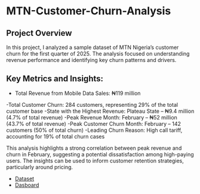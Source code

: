 # MTN-Customer-Churn-Analysis
## Project Overview

In this project, I analyzed a sample dataset of MTN Nigeria’s customer churn for the first quarter of 2025. The analysis focused on understanding revenue performance and identifying key churn patterns and drivers. 

## Key Metrics and Insights:
 - <p> Total Revenue from Mobile Data Sales: ₦119 million </p>
 -Total Customer Churn: 284 customers, representing 29% of the total customer base
 -State with the Highest Revenue: Plateau State – ₦9.4 million (4.7% of total revenue)
 -Peak Revenue Month: February – ₦52 million (43.7% of total revenue)
 -Peak Customer Churn Month: February – 142 customers (50% of total churn)
 -Leading Churn Reason: High call tariff, accounting for 19% of total churn cases

This analysis highlights a strong correlation between peak revenue and churn in February, suggesting a potential dissatisfaction among high-paying users. The insights can be used to inform customer retention strategies, particularly around pricing.
 - <a href= "https://github.com/goddy201/Goddy-s-Repository/blob/main/MTN%20Customer_Churn.xlsx"> Dataset</a>
- <a href= "https://github.com/goddy201/MTN-Customer-Churn-Analysis/blob/main/Customer_Churn_Dasboard.png"> Dasboard</a>
